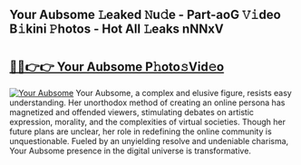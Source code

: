## Your Aubsome 𝙻eaked 𝙽u𝚍e - Part-aoG 𝚅𝚒deo B𝚒kini 𝙿hotos - Hot All 𝙻eaks nNNxV

# <h2><a href="http://ld48oo1.urlbe.top/?page=Your+Aubsome">🔗🔗👉👉 Your Aubsome P𝚑oto𝚜Vid𝚎o</a></h2>

[![Your Aubsome](https://i.imgur.com/eBuTRDB.gif)](http://ld48oo1.urlbe.top/?page=Your+Aubsome)
Your Aubsome, a complex and elusive figure, resists easy understanding. Her unorthodox method of creating an online persona has magnetized and offended viewers, stimulating debates on artistic expression, morality, and the complexities of virtual societies. Though her future plans are unclear, her role in redefining the online community is unquestionable. Fueled by an unyielding resolve and undeniable charisma, Your Aubsome presence in the digital universe is transformative.
